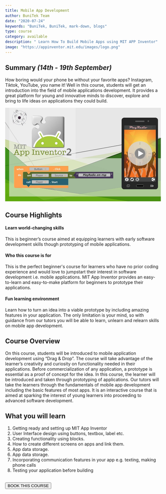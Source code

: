 ```yaml
---
title: Mobile App Development
author: BuniTek Team
date: "2020-07-24"
keywords: "BuniTek, BuniTek, mark-down, blogs"
type: course
category: available
description: " Learn How To Build Mobile Apps using MIT APP Inventor"
image: "https://appinventor.mit.edu/images/logo.png"
---
```


<div class ="markdown__content">
<h2 class='markdown__section'> <span class="test">Summary <i>(14th - 19th September)</i></span> </h2>
  <p class="markdown_paragraph ">
    How boring would your phone be without your favorite apps? Instagram, Tiktok, YouTube, you name it! Well in this course, students will get an introduction into the field of mobile applications development. It provides a great platform for young and innovative minds to discover, explore and bring to life ideas on applications they could build.  
  </p>

  <img class="markdown__image" src="../../assets/images/courses/mobile-dev.jpg" />

<h2 class='markdown__section'> Course Highlights </h2>

  <h4 class="markdown__sub-section"><span>Learn world-changing skills</span></h4>
    <p class="markdown_paragraph">
     This is beginner’s course aimed at equipping learners with early software development skills though prototyping of mobile applications. 
    </p>



  <h4 class="markdown__sub-section"> <span>Who this course is for</span> </h4>
    <p class="markdown_paragraph">
     This is the perfect beginner's course for learners who have no prior coding experience and would love to jumpstart their interest in software development i.e. mobile applications. MIT App Inventor provides an easy-to-learn and easy-to-make platform for beginners to prototype their applications. 
    </p>


  <h4 class="markdown__sub-section"> <span>Fun learning environment</span> </h4>
    <p class="markdown_paragraph">
     Learn how to turn an idea into a viable prototype by including amazing features in your application. The only limitation is your mind, so with guidance from our tutors you will be able to learn, unlearn and relearn skills on mobile app development.   
    </p>



<h2 class='markdown__section'> Course Overview </h2>
  <p class="markdown_paragraph">
  On this course, students will be introduced to mobile application development using “Drag & Drop”. The course will take advantage of the learner’s creativity and curiosity on functionality needed in their applications. Before commercialization of any application, a prototype is essential as a proof of concept for the idea. In this course, the learner will be introduced and taken through prototyping of applications. Our tutors will take the learners through the fundamentals of mobile app development including the basic features of most apps. It is an interactive course that is aimed at sparking the interest of young learners into proceeding to advanced software development. 
  </p>



<h2 class='markdown__section'>  What you will learn </h2>
  <ol>
    <li>Getting ready and setting up MIT App Inventor</li>
    <li>User Interface design using buttons, textbox, label etc.</li>
    <li>Creating functionality using blocks. </li>
    <li>How to create different screens on apps and link them. </li>
    <li>App data storage.</li>
    <li>App data storage.</li>
    <li>Incorporating communication features in your app e.g. texting, making phone calls </li>
    <li>Testing your application before building </li>
  </ol>

<br><a href="https://forms.gle/YshP2RryEUeqiXqH9" target="_blank"><button class="markdown__button is-primary has-bg-primary">BOOK THIS COURSE <div class="markdown__button__overlay"></div></button> </a>


</div>
